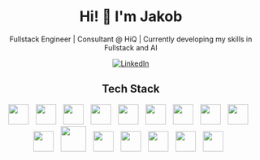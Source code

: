 <!--
Here are some ideas to get you started:

- 🔭 I’m currently working on ...
- 🌱 I’m currently learning ...
- 👯 I’m looking to collaborate on ...
- 🤔 I’m looking for help with ...
- 💬 Ask me about ...
- 📫 How to reach me: ...
- 😄 Pronouns: ...
- ⚡ Fun fact: ...
-->

<h1 align='center'>Hi! 👋 I'm Jakob</h1>

<p align='center'>Fullstack Engineer | Consultant @ HiQ | Currently developing my skills in Fullstack and AI</p>

<div align='center'>
  <a href="https://www.linkedin.com/in/jakob-berggren/" target="_blank">
    <img src="https://img.shields.io/badge/linkedin-%230077B5.svg?&style=for-the-badge&logo=linkedin&logoColor=white&color=071A2C" alt="LinkedIn"/>
  </a>
</div>

<h2 align='center'>Tech Stack</h2>
<div align='center'>
<a href="https://www.python.org"><img width=40px style='padding-right:10px;' src="https://cdn.jsdelivr.net/gh/devicons/devicon/icons/python/python-original.svg" /></a>
<a href="https://www.oracle.com/java/technologies/downloads/"><img width=40px style='padding-right:10px;' src="https://cdn.jsdelivr.net/gh/devicons/devicon/icons/java/java-original-wordmark.svg" /></a>
<a><img width=40px style='padding-right:10px;' src="https://cdn.jsdelivr.net/gh/devicons/devicon/icons/javascript/javascript-original.svg" /></a>
<a><img width=40px style='padding-right:10px;' src="https://cdn.jsdelivr.net/gh/devicons/devicon/icons/html5/html5-original.svg" /></a>
<a><img width=40px style='padding-right:10px;' src="https://cdn.jsdelivr.net/gh/devicons/devicon/icons/css3/css3-original.svg" /></a>          
<a href="https://reactjs.org"><img width=40px style='padding-right:10px;' src="https://cdn.jsdelivr.net/gh/devicons/devicon/icons/react/react-original.svg" /></a>
<a href="https://nodejs.org/en/"><img width=40px style='padding-right:10px;' src="https://cdn.jsdelivr.net/gh/devicons/devicon/icons/nodejs/nodejs-original.svg" /></a>
<a href="https://www.djangoproject.com"><img width=40px style='padding-right:10px;' src="https://cdn.jsdelivr.net/gh/devicons/devicon/icons/django/django-plain.svg" /></a>
<a href="https://spring.io/projects/spring-boot"><img width=40px style='padding-right:10px;' src="https://cdn.jsdelivr.net/gh/devicons/devicon@latest/icons/spring/spring-original.svg" /></a>
<!-- <a href="https://firebase.google.com"><img width=40px style='padding-right:10px;' src="https://cdn.jsdelivr.net/gh/devicons/devicon/icons/firebase/firebase-plain.svg" /></a> -->
<a href="https://www.figma.com"><img width=40px style='padding-right:10px;' src="https://cdn.jsdelivr.net/gh/devicons/devicon/icons/figma/figma-original.svg" /></a>
<a href="https://www.docker.com"><img width=50px style='padding-right:10px;' src="https://cdn.jsdelivr.net/gh/devicons/devicon/icons/docker/docker-original.svg" /></a>
<!-- <img width=40px style='padding-right:10px;' src="https://cdn.jsdelivr.net/gh/devicons/devicon/icons/graphql/graphql-plain.svg" /> -->
<a href="https://www.postgresql.org"><img width=40px style='padding-right:10px;' src="https://cdn.jsdelivr.net/gh/devicons/devicon@latest/icons/postgresql/postgresql-original.svg" /></a>
<a href="https://git-scm.com"><img width=40px style='padding-right:10px;' src="https://cdn.jsdelivr.net/gh/devicons/devicon/icons/git/git-original.svg" /></a>
<a href="https://pytorch.org/"><img width=40px style='padding-right:10px;' src="https://cdn.jsdelivr.net/gh/devicons/devicon/icons/pytorch/pytorch-original.svg"/></a>
<a href="https://jupyter.org/"><img width=40px style='padding-right:10px;' src="https://cdn.jsdelivr.net/gh/devicons/devicon/icons/jupyter/jupyter-original-wordmark.svg"/></a>
<a href="https://www.r-project.org"><img width=40px style='padding-right:10px;' src="https://cdn.jsdelivr.net/gh/devicons/devicon/icons/r/r-original.svg" /></a>
</div>

#
